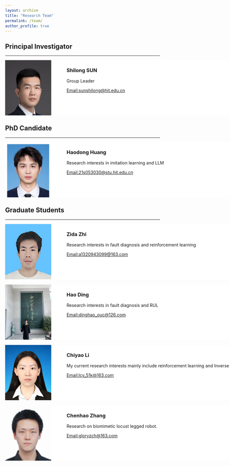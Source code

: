 ```yaml
---
layout: archive
title: "Research Team"
permalink: /team/
author_profile: true
---
```


<style>
.members{
    background-color:white;
    width:1000px;
    height:180px;
    boarder:solid 2px pink;
    overflow:hidden;
}
.pic{
    width:150px;
    height:150px;
    float:left;
}
.pic img{
display:block;
width:150px;
height:210px;
}
.text{
    width:800px;
    height:150px;
    float:right;
}
</style>

<h2>Principal Investigator</h2>
<hr>
<div class="members">
<div class="pic">
<img src="/images/ssl.png" alt="" />
</div>
<div class="text">
<h3>Shilong SUN</h3>
<p>Group Leader</p>
<p><a href="mailto:sunshilong@hit.edu.cn">Email:sunshilong@hit.edu.cn</a></p>
</div>
</div>

<h2>PhD Candidate</h2>
<hr>
<div class="members">
 <div class="pic">
<img src="/images/hhd.jpg" alt="" />
 </div>
<div class="text">
<h3>Haodong Huang</h3>
<p>Research interests in imitation learning and LLM </p>
<p><a href="mailto:21s053030@stu.hit.edu.cn">Email:21s053030@stu.hit.edu.cn</a></p>
</div>
</div>


<h2>Graduate Students</h2>
<hr>
<div class="members">
 <div class="pic">
<img src="/images/zzd.jpg" alt="" />
 </div>
<div class="text">
<h3>Zida Zhi</h3>
<p>Research interests in fault diagnosis and reinforcement learning</p>
<p><a href="mailto:a1320943099@163.com">Email:a1320943099@163.com</a></p>
</div>
</div>

<br>
<div class="members">
 <div class="pic">
<img src="/images/dh.jpg" alt="" />
 </div>
<div class="text">
<h3>Hao Ding</h3>
<p>Research interests in fault diagnosis and RUL</p>
<p><a href="mailto:dinghao_ouc@126.com">Email:dinghao_ouc@126.com</a></p>
</div>
</div>

<br>
<div class="members">
 <div class="pic">
<img src="/images/lcy.jpg" alt="" />
 </div>
<div class="text">
<h3>Chiyao Li</h3>
<p>My current research interests mainly include  reinforcement learning and Inverse kinematics.</p>
<p><a href="mailto:lcy_51k@163.com">Email:lcy_51k@163.com</a></p>
</div>
</div>

<br>
<div class="members">
 <div class="pic">
<img src="/images/zch.png" alt="" />
 </div>
<div class="text">
<h3>Chenhao Zhang</h3>
<p>Research on biomimetic locust legged robot.</p>
<p><a href="mailto:gloryzch@163.com">Email:gloryzch@163.com</a></p>
</div>
</div>
